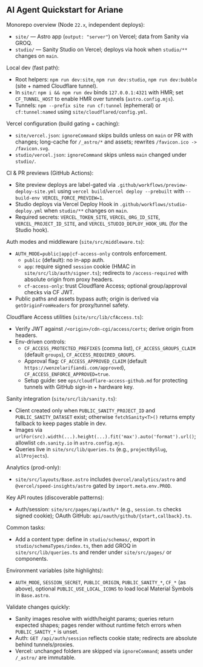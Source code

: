 ## AI Agent Quickstart for Ariane

Monorepo overview (Node `22.x`, independent deploys):
- `site/` — Astro app (`output: "server"`) on Vercel; data from Sanity via GROQ.
- `studio/` — Sanity Studio on Vercel; deploys via hook when `studio/**` changes on `main`.

Local dev (fast path):
- Root helpers: `npm run dev:site`, `npm run dev:studio`, `npm run dev:bubble` (site + named Cloudflare tunnel).
- In `site/`: `npm i && npm run dev` binds `127.0.0.1:4321` with HMR; set `CF_TUNNEL_HOST` to enable HMR over tunnels (`astro.config.mjs`).
- Tunnels: `npm --prefix site run cf:tunnel` (ephemeral) or `cf:tunnel:named` using `site/cloudflared/config.yml`.

Vercel configuration (build gating + caching):
- `site/vercel.json`: `ignoreCommand` skips builds unless on `main` or PR with changes; long-cache for `/_astro/*` and assets; rewrites `/favicon.ico -> /favicon.svg`.
- `studio/vercel.json`: `ignoreCommand` skips unless `main` changed under `studio/`.

CI & PR previews (GitHub Actions):
- Site preview deploys are label-gated via `.github/workflows/preview-deploy-site.yml` using `vercel build`/`vercel deploy --prebuilt` with `--build-env VERCEL_FORCE_PREVIEW=1`.
- Studio deploys via Vercel Deploy Hook in `.github/workflows/studio-deploy.yml` when `studio/**` changes on `main`.
- Required secrets: `VERCEL_TOKEN_SITE`, `VERCEL_ORG_ID_SITE`, `VERCEL_PROJECT_ID_SITE`, and `VERCEL_STUDIO_DEPLOY_HOOK_URL` (for the Studio hook).

Auth modes and middleware (`site/src/middleware.ts`):
- `AUTH_MODE=public|app|cf-access-only` controls enforcement.
   - `public` (default): no in-app auth.
   - `app`: require signed `session` cookie (HMAC in `site/src/lib/auth/signer.ts`); redirects to `/access-required` with absolute origin from proxy headers.
   - `cf-access-only`: trust Cloudflare Access; optional group/approval checks via CF JWT.
- Public paths and assets bypass auth; origin is derived via `getOriginFromHeaders` for proxy/tunnel safety.

Cloudflare Access utilities (`site/src/lib/cfAccess.ts`):
- Verify JWT against `/<origin>/cdn-cgi/access/certs`; derive origin from headers.
- Env-driven controls:
   - `CF_ACCESS_PROTECTED_PREFIXES` (comma list), `CF_ACCESS_GROUPS_CLAIM` (default `groups`), `CF_ACCESS_REQUIRED_GROUPS`.
   - Approval flag: `CF_ACCESS_APPROVED_CLAIM` (default `https://wenzelarifiandi.com/approved`), `CF_ACCESS_ENFORCE_APPROVED=true`.
   - Setup guide: see `ops/cloudflare-access-github.md` for protecting tunnels with GitHub sign-in + hardware key.

Sanity integration (`site/src/lib/sanity.ts`):
- Client created only when `PUBLIC_SANITY_PROJECT_ID` and `PUBLIC_SANITY_DATASET` exist; otherwise `fetchSanity<T>()` returns empty fallback to keep pages stable in dev.
- Images via `urlFor(src).width(...).height(...).fit('max').auto('format').url()`; allowlist `cdn.sanity.io` in `astro.config.mjs`.
- Queries live in `site/src/lib/queries.ts` (e.g., `projectBySlug`, `allProjects`).

Analytics (prod-only):
- `site/src/layouts/Base.astro` includes `@vercel/analytics/astro` and `@vercel/speed-insights/astro` gated by `import.meta.env.PROD`.

Key API routes (discoverable patterns):
- Auth/session: `site/src/pages/api/auth/*` (e.g., `session.ts` checks signed cookie); OAuth GitHub: `api/oauth/github/{start,callback}.ts`.

Common tasks:
- Add a content type: define in `studio/schemas/`, export in `studio/schemaTypes/index.ts`, then add GROQ in `site/src/lib/queries.ts` and render under `site/src/pages/` or components.

Environment variables (site highlights):
- `AUTH_MODE`, `SESSION_SECRET`, `PUBLIC_ORIGIN`, `PUBLIC_SANITY_*`, `CF_*` (as above), optional `PUBLIC_USE_LOCAL_ICONS` to load local Material Symbols in `Base.astro`.

Validate changes quickly:
- Sanity images resolve with width/height params; queries return expected shapes; pages render without runtime fetch errors when `PUBLIC_SANITY_*` is unset.
- Auth: `GET /api/auth/session` reflects cookie state; redirects are absolute behind tunnels/proxies.
- Vercel: unchanged folders are skipped via `ignoreCommand`; assets under `/_astro/` are immutable.
